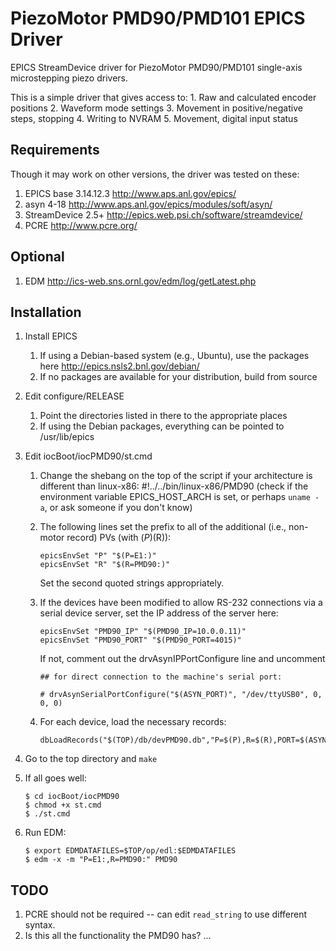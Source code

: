 PiezoMotor PMD90/PMD101 EPICS Driver
====================================

EPICS StreamDevice driver for PiezoMotor PMD90/PMD101 single-axis microstepping piezo drivers.

This is a simple driver that gives access to:
    1. Raw and calculated encoder positions
    2. Waveform mode settings
    3. Movement in positive/negative steps, stopping
    4. Writing to NVRAM
    5. Movement, digital input status

Requirements
------------

Though it may work on other versions, the driver was tested on these:

1. EPICS base 3.14.12.3 http://www.aps.anl.gov/epics/
2. asyn 4-18 http://www.aps.anl.gov/epics/modules/soft/asyn/
3. StreamDevice 2.5+ http://epics.web.psi.ch/software/streamdevice/
4. PCRE http://www.pcre.org/

Optional
--------

1. EDM http://ics-web.sns.ornl.gov/edm/log/getLatest.php

Installation
------------

1. Install EPICS
    1. If using a Debian-based system (e.g., Ubuntu), use the packages here http://epics.nsls2.bnl.gov/debian/
    2. If no packages are available for your distribution, build from source
2. Edit configure/RELEASE
    1. Point the directories listed in there to the appropriate places
    2. If using the Debian packages, everything can be pointed to /usr/lib/epics
3. Edit iocBoot/iocPMD90/st.cmd
    1. Change the shebang on the top of the script if your architecture is different than linux-x86:
        #!../../bin/linux-x86/PMD90
        (check if the environment variable EPICS_HOST_ARCH is set, or perhaps `uname -a`, or ask someone if
         you don't know)
    2. The following lines set the prefix to all of the additional (i.e., non-motor record) PVs (with $(P)$(R)):
        ```
        epicsEnvSet "P" "$(P=E1:)"
        epicsEnvSet "R" "$(R=PMD90:)"
        ```
       Set the second quoted strings appropriately.
    3. If the devices have been modified to allow RS-232 connections via a serial device server, set the IP address of the server here:
        ```
        epicsEnvSet "PMD90_IP" "$(PMD90_IP=10.0.0.11)"
        epicsEnvSet "PMD90_PORT" "$(PMD90_PORT=4015)"
        ```

       If not, comment out the drvAsynIPPortConfigure line and uncomment
        ```
        ## for direct connection to the machine's serial port:

        # drvAsynSerialPortConfigure("$(ASYN_PORT)", "/dev/ttyUSB0", 0, 0, 0)
        ```
    4. For each device, load the necessary records:
        ```
        dbLoadRecords("$(TOP)/db/devPMD90.db","P=$(P),R=$(R),PORT=$(ASYN_PORT),A=0")
        ```

4. Go to the top directory and `make`
5. If all goes well:
    ```
    $ cd iocBoot/iocPMD90
    $ chmod +x st.cmd
    $ ./st.cmd
    ```

6. Run EDM:
    ```
    $ export EDMDATAFILES=$TOP/op/edl:$EDMDATAFILES
    $ edm -x -m "P=E1:,R=PMD90:" PMD90
    ```

TODO
----

1. PCRE should not be required -- can edit `read_string` to use different syntax.
2. Is this all the functionality the PMD90 has? ...
